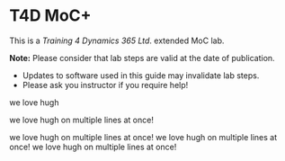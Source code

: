 # T4D MoC+

This is a _Training 4 Dynamics 365 Ltd_. extended MoC lab.

__Note:__ Please consider that lab steps are valid at the date of publication. 
* Updates to software used in this guide may invalidate lab steps. 
* Please ask you instructor if you require help!


we love hugh

we love hugh on multiple lines at once!

we love hugh on multiple lines at once!
we love hugh on multiple lines at once!
we love hugh on multiple lines at once!